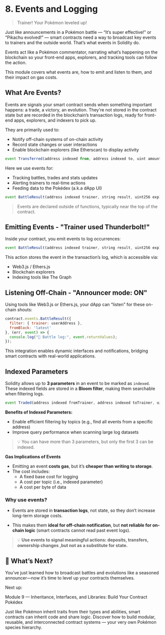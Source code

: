 

# 8. Events and Logging
> Trainer! Your Pokémon leveled up!

Just like announcements in a Pokémon battle — “It’s super effective!” or “Pikachu evolved!” — smart contracts need a way to broadcast key events to trainers and the outside world. That’s what events in Solidity do.

Events act like a Pokémon commentator, narrating what’s happening on the blockchain so your front-end apps, explorers, and tracking tools can follow the action.


This module covers what events are, how to emit and listen to them, and their impact on gas costs.

## What Are Events?
Events are signals your smart contract sends when something important happens: a trade, a victory, an evolution. They're not stored in the contract state but are recorded in the blockchain’s transaction logs, ready for front-end apps, explorers, and indexers to pick up.

They are primarily used to:

-   Notify off-chain systems of on-chain activity
-   Record state changes or user interactions
-   Enable blockchain explorers (like Etherscan) to display activity

```jsx
event Transferred(address indexed from, address indexed to, uint amount);

```

Here we use events for:
- Tracking battles, trades and stats updates
- Alerting trainers to real-time actions
- Feeding data to the Pokédex (a.k.a dApp UI)

```jsx
event BattleResult(address indexed trainer, string result, uint256 exp);

```





> Events are declared outside of functions, typically near the top of the contract.



## Emitting Events - "Trainer used Thunderbolt!"

Inside your contract, you emit events to log occurrences:

```jsx
event BattleResult(address indexed trainer, string result, uint256 exp);

```

This action stores the event in the transaction’s log, which is accessible via:

-   Web3.js / Ethers.js
-   Blockchain explorers
-   Indexing tools like The Graph

## Listening Off-Chain - "Announcer mode: ON"

Using tools like Web3.js or Ethers.js, your dApp can “listen” for these on-chain shouts:

```jsx
contract.events.BattleResult({
  filter: { trainer: userAddress },
  fromBlock: 'latest'
}, (err, event) => {
  console.log("📢 Battle log:", event.returnValues);
});

```

This integration enables dynamic interfaces and notifications, bridging smart contracts with real-world applications.

## Indexed Parameters

Solidity allows up to **3 parameters** in an event to be marked as `indexed`. These indexed fields are stored in a **Bloom filter**, making them searchable when filtering logs.

```jsx
event Traded(address indexed fromTrainer, address indexed toTrainer, uint pokemonId);

```

**Benefits of Indexed Parameters:**

-   Enable efficient filtering by topics (e.g., find all events from a specific address)
-   Improve query performance when scanning large log datasets

> 💡 You can have more than 3 parameters, but only the first 3 can be indexed.


**Gas Implications of Events**

-   Emitting an event **costs gas**, but it’s **cheaper than writing to storage**.
-   The cost includes:
    -   A fixed base cost for logging
    -   A cost per topic (i.e., indexed parameter)
    -   A cost per byte of data

### **Why use events?**

-   Events are stored in **transaction logs**, not state, so they don’t increase long-term storage costs.
    
-   This makes them **ideal for off-chain notification**, but **not reliable for on-chain logic** (smart contracts cannot read past event logs).
    
 
> 💡 **Use events to signal meaningful actions: deposits, transfers, ownership changes ,but not as a substitute for state.**
    
## 🧭 What’s Next?
You’ve just learned how to broadcast battles and evolutions like a seasoned announcer—now it’s time to level up your contracts themselves.

Next up:

 Module 9 — Inheritance, Interfaces, and Libraries: Build Your Contract Pokédex

Just like Pokémon inherit traits from their types and abilities, smart contracts can inherit code and share logic. Discover how to build modular, reusable, and interconnected contract systems — your very own Pokémon species hierarchy.
